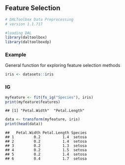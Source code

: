 ## Feature Selection


``` r
# DALToolbox Data Preprocessing
# version 1.1.717

#loading DAL
library(daltoolbox) 
library(daltoolboxdp)
```

### Example
General function for exploring feature selection methods


``` r
iris <- datasets::iris
```

### IG


``` r
myfeature <- fit(fs_ig("Species"), iris)
print(myfeature$features)
```

```
## [1] "Petal.Width"  "Petal.Length"
```

``` r
data <- transform(myfeature, iris)
print(head(data))
```

```
##   Petal.Width Petal.Length Species
## 1         0.2          1.4  setosa
## 2         0.2          1.4  setosa
## 3         0.2          1.3  setosa
## 4         0.2          1.5  setosa
## 5         0.2          1.4  setosa
## 6         0.4          1.7  setosa
```

